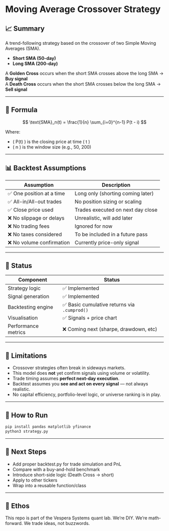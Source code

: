 # Moving Average Crossover Strategy

## 📈 Summary

A trend-following strategy based on the crossover of two Simple Moving Averages (SMA).

- **Short SMA (50-day)**
- **Long SMA (200-day)**

A **Golden Cross** occurs when the short SMA crosses above the long SMA → **Buy signal**  
A **Death Cross** occurs when the short SMA crosses below the long SMA → **Sell signal**

---

## 🧮 Formula

$$
\text{SMA}_n(t) = \frac{1}{n} \sum_{i=0}^{n-1} P(t - i)
$$

Where:
- \( P(t) \) is the closing price at time \( t \)
- \( n \) is the window size (e.g., 50, 200)

---

## 📊 Backtest Assumptions

| Assumption                  | Description |
|----------------------------|-------------|
| ✅ One position at a time  | Long only (shorting coming later) |
| ✅ All-in/All-out trades   | No position sizing or scaling |
| ✅ Close price used        | Trades executed on next day close |
| ❌ No slippage or delays   | Unrealistic, will add later |
| ❌ No trading fees         | Ignored for now |
| ❌ No taxes considered     | To be included in a future pass |
| ❌ No volume confirmation  | Currently price-only signal |

---

## 🧠 Status

| Component           | Status      |
|---------------------|-------------|
| Strategy logic      | ✅ Implemented |
| Signal generation   | ✅ Implemented |
| Backtesting engine  | ✅ Basic cumulative returns via `.cumprod()` |
| Visualisation       | ✅ Signals + price chart |
| Performance metrics | ❌ Coming next (sharpe, drawdown, etc) |

---

## 📎 Limitations

- Crossover strategies often break in sideways markets.
- This model does **not** yet confirm signals using volume or volatility.
- Trade timing assumes **perfect next-day execution**.
- Backtest assumes you **see and act on every signal** — not always realistic.
- No capital efficiency, portfolio-level logic, or universe ranking is in play.

---

## 🧪 How to Run

```bash
pip install pandas matplotlib yfinance
python3 strategy.py
```
---

## 📘 Next Steps
- Add proper backtest.py for trade simulation and PnL
- Compare with a buy-and-hold benchmark
- Introduce short-side logic (Death Cross → short)
- Apply to other tickers
- Wrap into a reusable function/class

---

## 🤘 Ethos

This repo is part of the Vespera Systems quant lab.
We’re DIY. We’re math-forward. We trade ideas, not buzzwords.